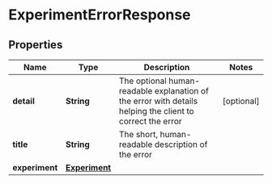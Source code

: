 

# ExperimentErrorResponse


## Properties

| Name | Type | Description | Notes |
|------------ | ------------- | ------------- | -------------|
|**detail** | **String** | The optional human-readable explanation of the error with details helping the client to correct the error |  [optional] |
|**title** | **String** | The short, human-readable description of the error |  |
|**experiment** | [**Experiment**](Experiment.md) |  |  |



